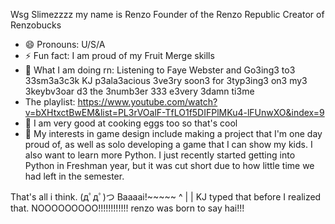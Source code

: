 Wsg Slimezzzz my name is Renzo
Founder of the Renzo Republic
Creator of Renzobucks

- 😄 Pronouns: U/S/A
- ⚡ Fun fact: I am proud of my Fruit Merge skills
- 🤑 What I am doing rn: Listening to Faye Webster and Go3ing3 to3 33sm3a3c3k KJ p3ala3acious 3ve3ry soon3 for 3typ3ing3 on3 my3 3keybv3oar d3 the 3numb3er 333 e3very 3damn ti3me
- The playlist: https://www.youtube.com/watch?v=bXHtxctBwEM&list=PL3rVOalF-TfLO1f5DIFPlMKu4-lFUnwXO&index=9
- 🐔 I am very good at cooking eggs too so that's cool
- 👾 My interests in game design include making a project that I'm one day proud of, as well as solo developing a game that I can show my kids. I also want to learn more Python. I just recently started getting into Python in Freshman year, but it was cut short due to how little time we had left in the semester.

That's all i think.
(дﾟдﾟ)つ Baaaai!~~~~~
^
|
|
KJ typed that before I realized that. NOOOOOOOOO!!!!!!!!!!!! renzo was born to say hai!!! 
